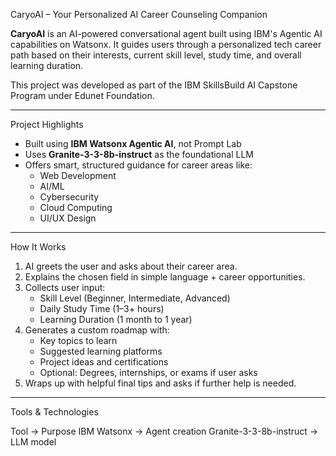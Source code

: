 CaryoAI – Your Personalized AI Career Counseling Companion

**CaryoAI** is an AI-powered conversational agent built using IBM's Agentic AI capabilities on Watsonx. It guides users through a personalized tech career path based on their interests, current skill level, study time, and overall learning duration.

This project was developed as part of the IBM SkillsBuild AI Capstone Program under Edunet Foundation.

---

Project Highlights

- Built using **IBM Watsonx Agentic AI**, not Prompt Lab
- Uses **Granite-3-3-8b-instruct** as the foundational LLM
- Offers smart, structured guidance for career areas like:
  - Web Development
  - AI/ML
  - Cybersecurity
  - Cloud Computing
  - UI/UX Design

---

How It Works

1. AI greets the user and asks about their career area.
2. Explains the chosen field in simple language + career opportunities.
3. Collects user input:
   - Skill Level (Beginner, Intermediate, Advanced)
   - Daily Study Time (1–3+ hours)
   - Learning Duration (1 month to 1 year)
4. Generates a custom roadmap with:
   - Key topics to learn
   - Suggested learning platforms
   - Project ideas and certifications
   - Optional: Degrees, internships, or exams if user asks
5. Wraps up with helpful final tips and asks if further help is needed.

---

Tools & Technologies

Tool ->                      Purpose 
IBM Watsonx ->               Agent creation 
Granite-3-3-8b-instruct ->   LLM model 


